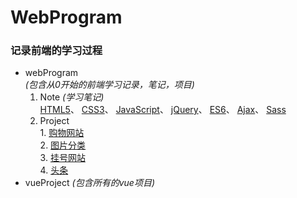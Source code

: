 # WebProgram
### 记录前端的学习过程
* webProgram  
    *(包含从0开始的前端学习记录，笔记，项目)*
    1. Note  *(学习笔记)*  
      [HTML5](/webProgram/Note/HTML.html/)、
      [CSS3](/webProgram/Note/CSS3.html/)、
      [JavaScript](/webProgram/Note/JavaScript.html/)、
      [jQuery](/webProgram/Note/jQuery.html/)、
      [ES6](/webProgram/Note/ES6.html/)、
      [Ajax](/webProgram/Note/Ajax.html/)、
      [Sass](/webProgram/Note/sass/)
    2. Project  
      1. [购物网站](/webProgram/project/购物网站/)</br>	
      2. [图片分类](/webProgram/project/switchPic/)</br>
      3. [挂号网站](/webProgram/project/挂号网站/)</br>
      4. [头条](/webProgram/project/头条/)</br>
* vueProject
    *(包含所有的vue项目)*


